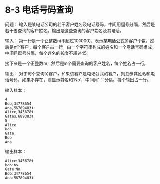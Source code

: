 # 8-3 电话号码查询

问题：
 输入是某电话公司的若干客户姓名及电话号码，中间用逗号分隔，然后是若干要查询的客户姓名，输出是这些查询的客户姓名及其电话。

输入：
第一行是一个正整数n(不超过100000)，表示某电话公式的客户个数，然后是n个客户，每个客户占一行，由一个字符串构成的姓名和一个电话号码组成，中间用逗号分隔，每个姓名的长度不超过45。

接下来是一个正整数m，然后是m个需要查询的客户姓名，每个姓名占一行。

输出：
 对于每个查询的客户，如果该客户是电话公式的客户，则显示其姓名和电话号码，如果不存在，则显示姓名和‘No'，中间用‘：’分隔。每个输出占一行。

输入样本：
```
4
Bob,34778654
Ana,567894833
Alice,3456789
Gates,6893838
5
Alice
bob
Gate
Bob
Ana
```
输出样本：
```
Alice:3456789
bob:No
Gate:No
Bob:34778654
Ana:567894833
```